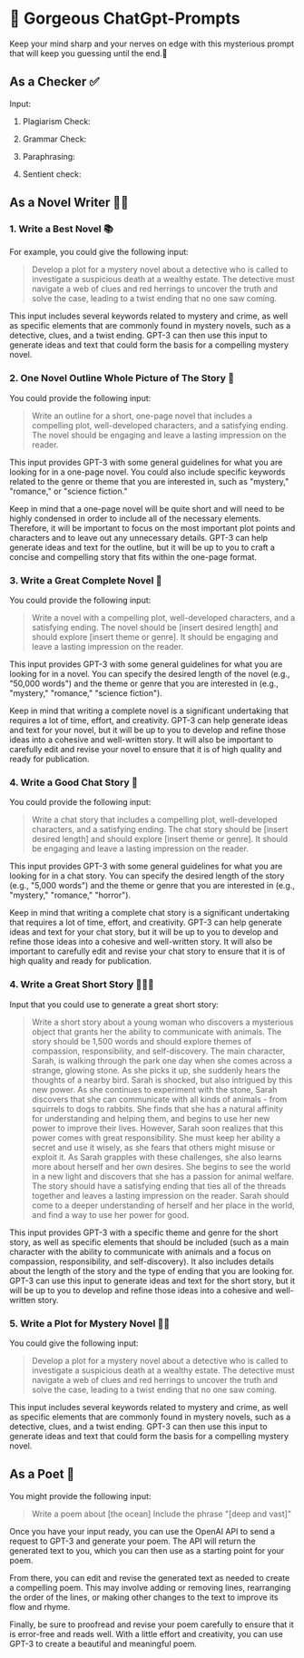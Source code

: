 # 🦋 Gorgeous ChatGpt-Prompts
Keep your mind sharp and your nerves on edge with this mysterious prompt that will keep you guessing until the end.🤔

## As a Checker ✅

Input: 
1. Plagiarism Check:

2. Grammar Check:

3. Paraphrasing: 

4. Sentient check:

## As a Novel Writer ✍🏻

### 1. Write a Best Novel 📚
For example, you could give the following input:
> Develop a plot for a mystery novel about a detective who is called to investigate a suspicious death at a wealthy estate. The detective must navigate a web of clues and red herrings to uncover the truth and solve the case, leading to a twist ending that no one saw coming.

This input includes several keywords related to mystery and crime, as well as specific elements that are commonly found in mystery novels, such as a detective, clues, and a twist ending. GPT-3 can then use this input to generate ideas and text that could form the basis for a compelling mystery novel.

### 2. One Novel Outline Whole Picture of The Story 🌃
You could provide the following input: 
> Write an outline for a short, one-page novel that includes a compelling plot, well-developed characters, and a satisfying ending. The novel should be engaging and leave a lasting impression on the reader.

This input provides GPT-3 with some general guidelines for what you are looking for in a one-page novel. You could also include specific keywords related to the genre or theme that you are interested in, such as "mystery," "romance," or "science fiction."

Keep in mind that a one-page novel will be quite short and will need to be highly condensed in order to include all of the necessary elements. Therefore, it will be important to focus on the most important plot points and characters and to leave out any unnecessary details. GPT-3 can help generate ideas and text for the outline, but it will be up to you to craft a concise and compelling story that fits within the one-page format.

### 3. Write a Great Complete Novel 📗

You could provide the following input: 
> Write a novel with a compelling plot, well-developed characters, and a satisfying ending. The novel should be [insert desired length] and should explore [insert theme or genre]. It should be engaging and leave a lasting impression on the reader.

This input provides GPT-3 with some general guidelines for what you are looking for in a novel. You can specify the desired length of the novel (e.g., "50,000 words") and the theme or genre that you are interested in (e.g., "mystery," "romance," "science fiction").

Keep in mind that writing a complete novel is a significant undertaking that requires a lot of time, effort, and creativity. GPT-3 can help generate ideas and text for your novel, but it will be up to you to develop and refine those ideas into a cohesive and well-written story. It will also be important to carefully edit and revise your novel to ensure that it is of high quality and ready for publication.

### 4. Write a Good Chat Story 💬
You could provide the following input: 
>Write a chat story that includes a compelling plot, well-developed characters, and a satisfying ending. The chat story should be [insert desired length] and should explore [insert theme or genre]. It should be engaging and leave a lasting impression on the reader.

This input provides GPT-3 with some general guidelines for what you are looking for in a chat story. You can specify the desired length of the story (e.g., "5,000 words") and the theme or genre that you are interested in (e.g., "mystery," "romance," "horror").

Keep in mind that writing a complete chat story is a significant undertaking that requires a lot of time, effort, and creativity. GPT-3 can help generate ideas and text for your chat story, but it will be up to you to develop and refine those ideas into a cohesive and well-written story. It will also be important to carefully edit and revise your chat story to ensure that it is of high quality and ready for publication.

### 4. Write a Great Short Story 👩🏻‍🏫
Input that you could use to generate a great short story:
> Write a short story about a young woman who discovers a mysterious object that grants her the ability to communicate with animals. The story should be 1,500 words and should explore themes of compassion, responsibility, and self-discovery.
The main character, Sarah, is walking through the park one day when she comes across a strange, glowing stone. As she picks it up, she suddenly hears the thoughts of a nearby bird. Sarah is shocked, but also intrigued by this new power.
As she continues to experiment with the stone, Sarah discovers that she can communicate with all kinds of animals - from squirrels to dogs to rabbits. She finds that she has a natural affinity for understanding and helping them, and begins to use her new power to improve their lives.
However, Sarah soon realizes that this power comes with great responsibility. She must keep her ability a secret and use it wisely, as she fears that others might misuse or exploit it.
As Sarah grapples with these challenges, she also learns more about herself and her own desires. She begins to see the world in a new light and discovers that she has a passion for animal welfare.
The story should have a satisfying ending that ties all of the threads together and leaves a lasting impression on the reader. Sarah should come to a deeper understanding of herself and her place in the world, and find a way to use her power for good.

This input provides GPT-3 with a specific theme and genre for the short story, as well as specific elements that should be included (such as a main character with the ability to communicate with animals and a focus on compassion, responsibility, and self-discovery). It also includes details about the length of the story and the type of ending that you are looking for. GPT-3 can use this input to generate ideas and text for the short story, but it will be up to you to develop and refine those ideas into a cohesive and well-written story.

### 5. Write a Plot for Mystery Novel 🕵🏻
You could give the following input: 
> Develop a plot for a mystery novel about a detective who is called to investigate a suspicious death at a wealthy estate. The detective must navigate a web of clues and red herrings to uncover the truth and solve the case, leading to a twist ending that no one saw coming.

This input includes several keywords related to mystery and crime, as well as specific elements that are commonly found in mystery novels, such as a detective, clues, and a twist ending. GPT-3 can then use this input to generate ideas and text that could form the basis for a compelling mystery novel.

## As a Poet 🦋
You might provide the following input:
> Write a poem about [the ocean]
Include the phrase "[deep and vast]"

Once you have your input ready, you can use the OpenAI API to send a request to GPT-3 and generate your poem. The API will return the generated text to you, which you can then use as a starting point for your poem.

From there, you can edit and revise the generated text as needed to create a compelling poem. This may involve adding or removing lines, rearranging the order of the lines, or making other changes to the text to improve its flow and rhyme.

Finally, be sure to proofread and revise your poem carefully to ensure that it is error-free and reads well. With a little effort and creativity, you can use GPT-3 to create a beautiful and meaningful poem.

